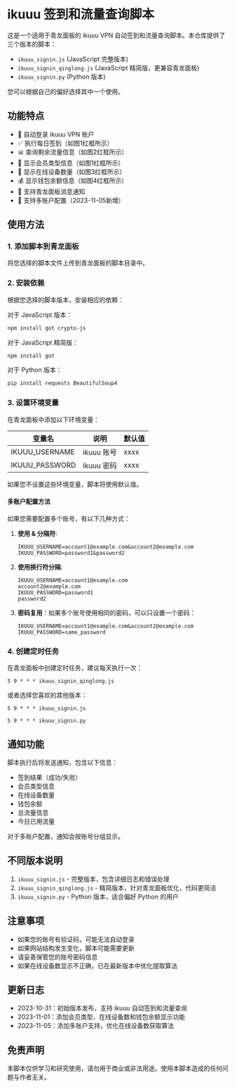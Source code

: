 # ikuuu 签到和流量查询脚本

这是一个适用于青龙面板的 ikuuu VPN 自动签到和流量查询脚本。本仓库提供了三个版本的脚本：

- `ikuuu_signin.js` (JavaScript 完整版本)
- `ikuuu_signin_qinglong.js` (JavaScript 精简版，更兼容青龙面板)
- `ikuuu_signin.py` (Python 版本)

您可以根据自己的偏好选择其中一个使用。

## 功能特点

- 🔄 自动登录 ikuuu VPN 账户
- ✅ 执行每日签到（如图1红框所示）
- 📊 查询剩余流量信息（如图2红框所示）
- 👑 显示会员类型信息（如图1红框所示）
- 📱 显示在线设备数量（如图3红框所示）
- 💰 显示钱包余额信息（如图4红框所示）
- 📱 支持青龙面板消息通知
- 👥 支持多账户配置（2023-11-05新增）

## 使用方法

### 1. 添加脚本到青龙面板

将您选择的脚本文件上传到青龙面板的脚本目录中。

### 2. 安装依赖

根据您选择的脚本版本，安装相应的依赖：

对于 JavaScript 版本：
```bash
npm install got crypto-js
```

对于 JavaScript 精简版：
```bash
npm install got
```

对于 Python 版本：
```bash
pip install requests BeautifulSoup4
```

### 3. 设置环境变量

在青龙面板中添加以下环境变量：

| 变量名 | 说明 | 默认值 |
| --- | --- | --- |
| IKUUU_USERNAME | ikuuu 账号 | xxxx |
| IKUUU_PASSWORD | ikuuu 密码 | xxxx |

如果您不设置这些环境变量，脚本将使用默认值。

#### 多账户配置方法

如果您需要配置多个账号，有以下几种方式：

1. **使用 & 分隔符**:
   ```
   IKUUU_USERNAME=account1@example.com&account2@example.com
   IKUUU_PASSWORD=password1&password2
   ```

2. **使用换行符分隔**:
   ```
   IKUUU_USERNAME=account1@example.com
   account2@example.com
   IKUUU_PASSWORD=password1
   password2
   ```

3. **密码复用**：如果多个账号使用相同的密码，可以只设置一个密码：
   ```
   IKUUU_USERNAME=account1@example.com&account2@example.com
   IKUUU_PASSWORD=same_password
   ```

### 4. 创建定时任务

在青龙面板中创建定时任务，建议每天执行一次：

```
5 9 * * * ikuuu_signin_qinglong.js
```

或者选择您喜欢的其他版本：

```
5 9 * * * ikuuu_signin.js
```

```
5 9 * * * ikuuu_signin.py
```

## 通知功能

脚本执行后将发送通知，包含以下信息：
- 签到结果（成功/失败）
- 会员类型信息
- 在线设备数量
- 钱包余额
- 总流量信息
- 今日已用流量

对于多账户配置，通知会按账号分组显示。

## 不同版本说明

1. `ikuuu_signin.js` - 完整版本，包含详细日志和错误处理
2. `ikuuu_signin_qinglong.js` - 精简版本，针对青龙面板优化，代码更简洁
3. `ikuuu_signin.py` - Python 版本，适合偏好 Python 的用户

## 注意事项

- 如果您的账号有验证码，可能无法自动登录
- 如果网站结构发生变化，脚本可能需要更新
- 请妥善保管您的账号密码信息
- 如果在线设备数显示不正确，已在最新版本中优化提取算法

## 更新日志

- 2023-10-31：初始版本发布，支持 ikuuu 自动签到和流量查询
- 2023-11-01：添加会员类型、在线设备数和钱包余额显示功能
- 2023-11-05：添加多账户支持，优化在线设备数获取算法

## 免责声明

本脚本仅供学习和研究使用，请勿用于商业或非法用途。使用本脚本造成的任何问题与作者无关。 
